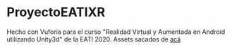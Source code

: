 # ProyectoEATIXR

Hecho con Vuforia para el curso "Realidad Virtual y Aumentada en Android utilizando Unity3d" de la EATI 2020. Assets sacados de [acá](https://assetstore.unity.com/packages/3d/props/interior/picture-frames-with-photos-106907)
